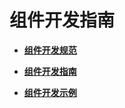 # 组件开发指南<a name="ZH-CN_TOPIC_0000001111039520"></a>

-   **[组件开发规范](bundles-standard-rules.md)**  

-   **[组件开发指南](bundles-guide.md)**  

-   **[组件开发示例](bundles-demo.md)**  


